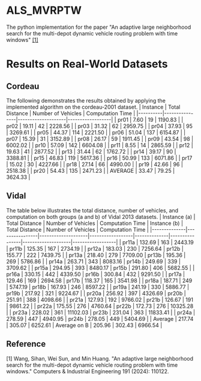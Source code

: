 # ALS_MVRPTW
The python implementation for the paper "An adaptive large neighborhood search for the multi-depot dynamic vehicle routing problem with time windows" [[1]](#1)


# Results on Real-World Datasets
## Cordeau 
The following demonstrates the results obtained by applying the implemented algorithm on the cordeau-2001 dataset.
| Instance | Total Distance | Number of Vehicles | Computation Time |
|----------|----------------|--------------------|------------------|
| pr01     | 7.60           | 19                 | 1190.83          |
| pr02     | 19.11          | 42                 | 2228.56          |
| pr03     | 31.32          | 62                 | 2959.75          |
| pr04     | 37.93          | 95                 | 3269.61          |
| pr05     | 44.37          | 114                | 2221.50          |
| pr06     | 51.04          | 137                | 6154.87          |
| pr07     | 15.39          | 31                 | 3152.89          |
| pr08     | 26.17          | 59                 | 1911.45          |
| pr09     | 43.54          | 98                 | 6002.02          |
| pr10     | 57.09          | 142                | 6604.08          |
| pr11     | 8.55           | 14                 | 2865.59          |
| pr12     | 19.63          | 41                 | 2877.52          |
| pr13     | 31.44          | 62                 | 1762.72          |
| pr14     | 39.17          | 90                 | 3388.81          |
| pr15     | 46.83          | 119                | 5617.36          |
| pr16     | 50.99          | 133                | 6071.86          |
| pr17     | 15.02          | 30                 | 4227.66          |
| pr18     | 27.14          | 66                 | 4990.00          |
| pr19     | 42.66          | 96                 | 2518.38          |
| pr20     | 54.43          | 135                | 2471.23          |
| AVERAGE  | 33.47          | 79.25              | 3624.33          |


## Vidal
The table below illustrates the total distance, number of vehicles, and computation on both groups (a and b) of Vidal 2013 datasets.
| Instance (a) | Total Distance | Number of Vehicles | Computation Time | Instance (b) | Total Distance | Number of Vehicles | Computation Time |
|--------------|----------------|--------------------|------------------|--------------|----------------|--------------------|------------------|
| pr11a        | 132.69         | 163                | 2443.19          | pr11b        | 125.35         | 167                | 2734.19          |
| pr12a        | 183.03         | 230                | 7256.64          | pr12b        | 155.77         | 222                | 7439.75          |
| pr13a        | 218.40         | 279                | 7709.00          | pr13b        | 195.36         | 269                | 5786.86          |
| pr14a        | 263.71         | 343                | 8083.16          | pr14b        | 249.69         | 339                | 3709.62          |
| pr15a        | 294.95         | 393                | 8480.17          | pr15b        | 291.80         | 406                | 5682.55          |
| pr16a        | 330.15         | 442                | 4339.50          | pr16b        | 300.84         | 432                | 9291.50          |
| pr17a        | 129.46         | 169                | 2694.58          | pr17b        | 118.37         | 165                | 3541.98          |
| pr18a        | 187.71         | 249                | 5747.19          | pr18b        | 167.93         | 246                | 8597.22          |
| pr19a        | 241.19         | 330                | 5886.77          | pr19b        | 217.92         | 321                | 9224.67          |
| pr20a        | 256.92         | 397                | 4326.69          | pr20b        | 251.91         | 388                | 4098.66          |
| pr21a        | 127.93         | 192                | 9766.02          | pr21b        | 126.67         | 191                | 9861.22          |
| pr22a        | 175.55         | 276                | 4760.64          | pr22b        | 172.73         | 276                | 10325.28         |
| pr23a        | 228.02         | 361                | 11102.03         | pr23b        | 231.04         | 363                | 11833.41         |
| pr24a        | 278.59         | 447                | 4940.95          | pr24b        | 278.05         | 449                | 5404.69          |
| Average      | 217.74         | 305.07             | 6252.61          | Average on B | 205.96         | 302.43             | 6966.54          |


## Reference
<a id="1">[1]</a> 
Wang, Sihan, Wei Sun, and Min Huang. 
"An adaptive large neighborhood search for the multi-depot dynamic vehicle routing problem with time windows." 
Computers & Industrial Engineering 191 (2024): 110122.
